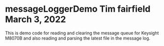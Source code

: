 # messageLoggerDemo Tim fairfield March 3, 2022
This is demo code for reading and clearing the message queue for Keysight M8070B and also reading and parsing the latest file in the message log. 
